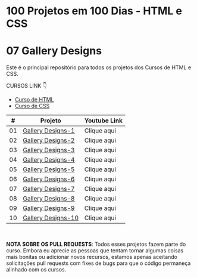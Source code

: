 # 100 Projetos em 100 Dias - HTML e CSS
# 07 Gallery Designs

Este é o principal repositório para todos os projetos dos Cursos de HTML e CSS.

CURSOS LINK 👇

-   [Curso de HTML](https://johnpires.com/cursos/html-tutorial/)
-   [Curso de CSS](https://johnpires.com/cursos/css-fundamentos-basicos/)


|  #  | Projeto                                                                                                      | Youtube Link    |
| :-: | --------------------------------------------------------------------------------------------------------------------------- | --------------------------------------------------------------------------------- |
| 01  | [Gallery Designs-1](https://github.com/johnpires/07-gallery-designs/tree/main/Gallery-Designs-01)      | Clique aqui |
| 02  | [Gallery Designs-2](https://github.com/johnpires/07-gallery-designs/tree/main/Gallery-Designs-02)      | Clique aqui |
| 03  | [Gallery Designs-3](https://github.com/johnpires/07-gallery-designs/tree/main/Gallery-Designs-03)      | Clique aqui |
| 04  | [Gallery Designs-4](https://github.com/johnpires/07-gallery-designs/tree/main/Gallery-Designs-04)      | Clique aqui |
| 05  | [Gallery Designs-5](https://github.com/johnpires/07-gallery-designs/tree/main/Gallery-Designs-05)      | Clique aqui |
| 06  | [Gallery Designs-6]()      | Clique aqui |
| 07  | [Gallery Designs-7]()      | Clique aqui |
| 08  | [Gallery Designs-8]()      | Clique aqui |
| 09  | [Gallery Designs-9]()      | Clique aqui |
| 10  | [Gallery Designs-10]()      | Clique aqui |


<br>

**NOTA SOBRE OS PULL REQUESTS**: Todos esses projetos fazem parte do curso. Embora eu aprecie as pessoas que tentam tornar algumas coisas mais bonitas ou adicionar novos recursos, estamos apenas aceitando solicitações pull requests com fixes de bugs para que o código permaneça alinhado com os cursos.
